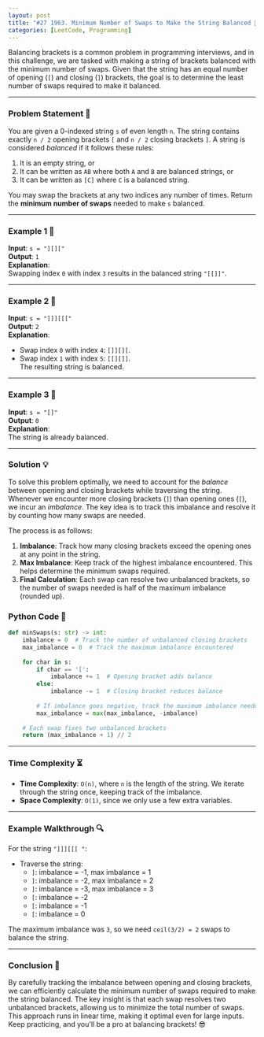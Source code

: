 ```yaml
---
layout: post
title: "#27 1963. Minimum Number of Swaps to Make the String Balanced 🧠🚀"
categories: [LeetCode, Programming]
---
```


Balancing brackets is a common problem in programming interviews, and in this challenge, we are tasked with making a string of brackets balanced with the minimum number of swaps. Given that the string has an equal number of opening (`[`) and closing (`]`) brackets, the goal is to determine the least number of swaps required to make it balanced.

---

### Problem Statement 📄

You are given a 0-indexed string `s` of even length `n`. The string contains exactly `n / 2` opening brackets `[` and `n / 2` closing brackets `]`. A string is considered *balanced* if it follows these rules:
1. It is an empty string, or
2. It can be written as `AB` where both `A` and `B` are balanced strings, or
3. It can be written as `[C]` where `C` is a balanced string.

You may swap the brackets at any two indices any number of times. Return the **minimum number of swaps** needed to make `s` balanced.

---

### Example 1 🔢

**Input**: `s = "][]["`  
**Output**: `1`  
**Explanation**:  
Swapping index `0` with index `3` results in the balanced string `"[[]]"`.

---

### Example 2 🔢

**Input**: `s = "]]][[["`  
**Output**: `2`  
**Explanation**:  
- Swap index `0` with index `4`: `[]][][`.
- Swap index `1` with index `5`: `[[][]]`.  
The resulting string is balanced.

---

### Example 3 🔢

**Input**: `s = "[]"`  
**Output**: `0`  
**Explanation**:  
The string is already balanced.

---

### Solution 💡

To solve this problem optimally, we need to account for the *balance* between opening and closing brackets while traversing the string. Whenever we encounter more closing brackets (`]`) than opening ones (`[`), we incur an *imbalance*. The key idea is to track this imbalance and resolve it by counting how many swaps are needed.

The process is as follows:
1. **Imbalance**: Track how many closing brackets exceed the opening ones at any point in the string.
2. **Max Imbalance**: Keep track of the highest imbalance encountered. This helps determine the minimum swaps required.
3. **Final Calculation**: Each swap can resolve two unbalanced brackets, so the number of swaps needed is half of the maximum imbalance (rounded up).

### Python Code 🐍

```python
def minSwaps(s: str) -> int:
    imbalance = 0  # Track the number of unbalanced closing brackets
    max_imbalance = 0  # Track the maximum imbalance encountered
    
    for char in s:
        if char == '[':
            imbalance += 1  # Opening bracket adds balance
        else:
            imbalance -= 1  # Closing bracket reduces balance
        
        # If imbalance goes negative, track the maximum imbalance needed
        max_imbalance = max(max_imbalance, -imbalance)
    
    # Each swap fixes two unbalanced brackets
    return (max_imbalance + 1) // 2
```

---

### Time Complexity ⏳

- **Time Complexity**: `O(n)`, where `n` is the length of the string. We iterate through the string once, keeping track of the imbalance.
- **Space Complexity**: `O(1)`, since we only use a few extra variables.

---

### Example Walkthrough 🔍

For the string `"]]][[[ "`:

- Traverse the string:
  - `]`: imbalance = -1, max imbalance = 1
  - `]`: imbalance = -2, max imbalance = 2
  - `]`: imbalance = -3, max imbalance = 3
  - `[`: imbalance = -2
  - `[`: imbalance = -1
  - `[`: imbalance = 0

The maximum imbalance was `3`, so we need `ceil(3/2) = 2` swaps to balance the string.

---

### Conclusion 🎯

By carefully tracking the imbalance between opening and closing brackets, we can efficiently calculate the minimum number of swaps required to make the string balanced. The key insight is that each swap resolves two unbalanced brackets, allowing us to minimize the total number of swaps. This approach runs in linear time, making it optimal even for large inputs. Keep practicing, and you'll be a pro at balancing brackets! 😎

